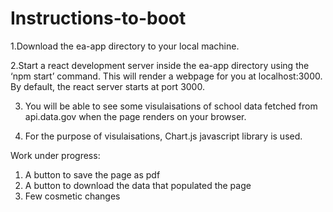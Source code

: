 # Instructions-to-boot
1.Download the ea-app directory to your local machine.

2.Start a react development server inside the ea-app directory using the ‘npm start’ command. This
will render a webpage for you at localhost:3000. By default, the react server starts at port 3000.

3. You will be able to see some visulaisations of school data fetched from api.data.gov when the page renders on your browser.

4. For the purpose of visulaisations, Chart.js javascript library is used.

Work under progress:
1. A button to save the page as pdf
2. A button to download the data that populated the page
3. Few cosmetic changes
